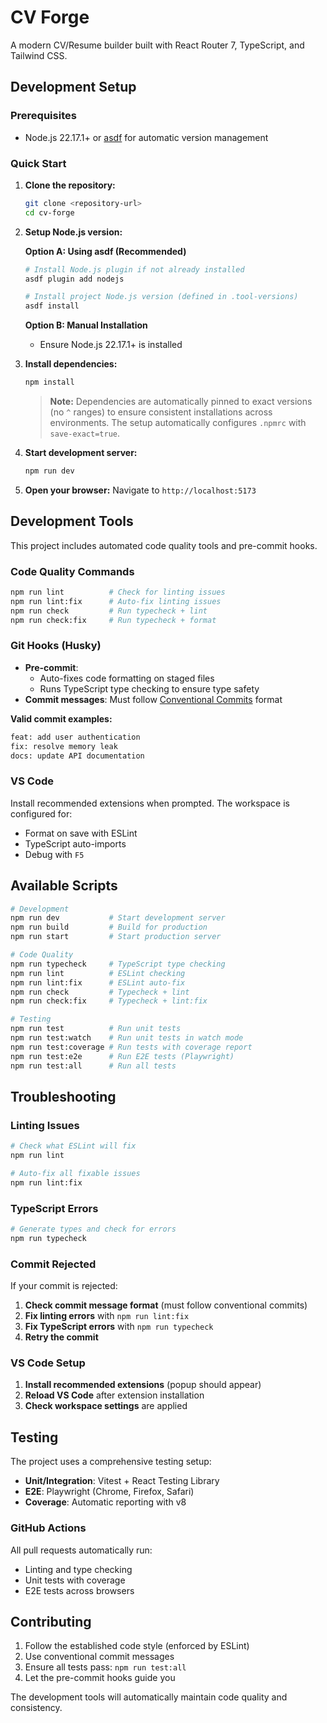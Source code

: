 # CV Forge

A modern CV/Resume builder built with React Router 7, TypeScript, and Tailwind CSS.

## Development Setup

### Prerequisites

- Node.js 22.17.1+ or [asdf](https://asdf-vm.com/guide/getting-started.html) for automatic version management

### Quick Start

1. **Clone the repository:**
   ```bash
   git clone <repository-url>
   cd cv-forge
   ```

2. **Setup Node.js version:**

   **Option A: Using asdf (Recommended)**
   ```bash
   # Install Node.js plugin if not already installed
   asdf plugin add nodejs

   # Install project Node.js version (defined in .tool-versions)
   asdf install
   ```

   **Option B: Manual Installation**
   - Ensure Node.js 22.17.1+ is installed

3. **Install dependencies:**
   ```bash
   npm install
   ```
   
   > **Note:** Dependencies are automatically pinned to exact versions (no `^` ranges) to ensure consistent installations across environments. The setup automatically configures `.npmrc` with `save-exact=true`.

4. **Start development server:**
   ```bash
   npm run dev
   ```

5. **Open your browser:**
   Navigate to `http://localhost:5173`

## Development Tools

This project includes automated code quality tools and pre-commit hooks.

### Code Quality Commands
```bash
npm run lint          # Check for linting issues
npm run lint:fix      # Auto-fix linting issues
npm run check         # Run typecheck + lint
npm run check:fix     # Run typecheck + format
```

### Git Hooks (Husky)
- **Pre-commit**: 
  - Auto-fixes code formatting on staged files
  - Runs TypeScript type checking to ensure type safety
- **Commit messages**: Must follow [Conventional Commits](https://www.conventionalcommits.org/) format

**Valid commit examples:**
```bash
feat: add user authentication
fix: resolve memory leak
docs: update API documentation
```

### VS Code
Install recommended extensions when prompted. The workspace is configured for:
- Format on save with ESLint
- TypeScript auto-imports
- Debug with `F5`

## Available Scripts

```bash
# Development
npm run dev           # Start development server
npm run build         # Build for production
npm run start         # Start production server

# Code Quality
npm run typecheck     # TypeScript type checking
npm run lint          # ESLint checking
npm run lint:fix      # ESLint auto-fix
npm run check         # Typecheck + lint
npm run check:fix     # Typecheck + lint:fix

# Testing
npm run test          # Run unit tests
npm run test:watch    # Run unit tests in watch mode
npm run test:coverage # Run tests with coverage report
npm run test:e2e      # Run E2E tests (Playwright)
npm run test:all      # Run all tests
```

## Troubleshooting

### Linting Issues
```bash
# Check what ESLint will fix
npm run lint

# Auto-fix all fixable issues
npm run lint:fix
```

### TypeScript Errors
```bash
# Generate types and check for errors
npm run typecheck
```

### Commit Rejected
If your commit is rejected:
1. **Check commit message format** (must follow conventional commits)
2. **Fix linting errors** with `npm run lint:fix`
3. **Fix TypeScript errors** with `npm run typecheck`
4. **Retry the commit**

### VS Code Setup
1. **Install recommended extensions** (popup should appear)
2. **Reload VS Code** after extension installation
3. **Check workspace settings** are applied

## Testing

The project uses a comprehensive testing setup:
- **Unit/Integration**: Vitest + React Testing Library
- **E2E**: Playwright (Chrome, Firefox, Safari)
- **Coverage**: Automatic reporting with v8

### GitHub Actions
All pull requests automatically run:
- Linting and type checking
- Unit tests with coverage
- E2E tests across browsers

## Contributing

1. Follow the established code style (enforced by ESLint)
2. Use conventional commit messages
3. Ensure all tests pass: `npm run test:all`
4. Let the pre-commit hooks guide you

The development tools will automatically maintain code quality and consistency.
